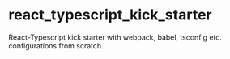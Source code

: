 # react_typescript_kick_starter
React-Typescript kick starter with webpack, babel, tsconfig etc. configurations from scratch.
